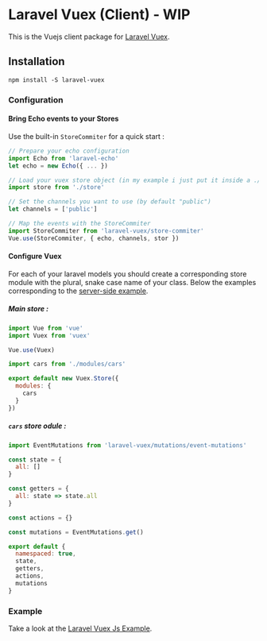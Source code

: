 # Laravel Vuex (Client) - WIP

This is the Vuejs client package for [Laravel Vuex](https://github.com/Ifnot/laravel-vuex-php).

## Installation

    npm install -S laravel-vuex

### Configuration

#### Bring Echo events to your Stores

Use the built-in `StoreCommiter` for a quick start :

```js
// Prepare your echo configuration
import Echo from 'laravel-echo'
let echo = new Echo({ ... })

// Load your vuex store object (in my example i just put it inside a ./store.js)
import store from './store'

// Set the channels you want to use (by default "public")
let channels = ['public']

// Map the events with the StoreCommiter
import StoreCommiter from 'laravel-vuex/store-commiter'
Vue.use(StoreCommiter, { echo, channels, stor })
```

#### Configure Vuex

For each of your laravel models you should create a corresponding store module with the plural, snake case name of your class. Below the examples corresponding to the [server-side example](https://github.com/Ifnot/laravel-vuex-php).

##### Main store :

```js
import Vue from 'vue'
import Vuex from 'vuex'

Vue.use(Vuex)

import cars from './modules/cars'

export default new Vuex.Store({
  modules: {
    cars
  }
})
```

##### `cars` store odule :

```js
import EventMutations from 'laravel-vuex/mutations/event-mutations'

const state = {
  all: []
}

const getters = {
  all: state => state.all
}

const actions = {}

const mutations = EventMutations.get()

export default {
  namespaced: true,
  state,
  getters,
  actions,
  mutations
}

```

### Example

Take a look at the [Laravel Vuex Js Example](https://github.com/Ifnot/laravel-vuex-js-example).
